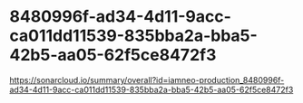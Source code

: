 # 8480996f-ad34-4d11-9acc-ca011dd11539-835bba2a-bba5-42b5-aa05-62f5ce8472f3
https://sonarcloud.io/summary/overall?id=iamneo-production_8480996f-ad34-4d11-9acc-ca011dd11539-835bba2a-bba5-42b5-aa05-62f5ce8472f3
